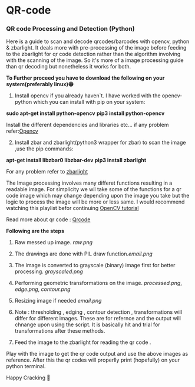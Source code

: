 # QR-code
### QR code Processing and Detection (Python)
Here is a guide to scan and decode qrcodes/barcodes with opencv, python & zbarlight. It deals more with pre-processing of the image before feeding to the zbarlight for qr code detection rather than the algorithm involving with the scanning of the image.
So it's more of a image processing guide than qr decoding but nonetheless it works for both.

**To Further proceed you have to download the following on your system(preferably linux):grin:**
1. Install opencv if you already haven`t. I have worked with the opencv-python which you can install with pip on your system:

**sudo apt-get install python-opencv**
**pip3 install python-opencv**

Install the different dependencies and libraries etc... if any problem refer:[Opencv](http://www.pyimagesearch.com/2016/10/24/ubuntu-16-04-how-to-install-opencv/)

2. Install zbar and zbarlight(python3 wrapper for zbar) to scan the image ,use the pip commands:

**apt-get install libzbar0 libzbar-dev**
**pip3 install zbarlight**

For any problem refer to [zbarlight](https://pypi.python.org/pypi/zbarlight)

The Image processing involves many differet functions resulting in a readable image. For simplicity we wil take some of the functions for a qr code image which may change depending upon the image you take but the logic to process the image will be more or less same. I would recommend watching this playlist befor continuing [OpenCV tutorial](https://www.youtube.com/watch?v=Z78zbnLlPUA&list=PLQVvvaa0QuDdttJXlLtAJxJetJcqmqlQq)

Read more about qr code : [Qrcode](https://en.wikipedia.org/wiki/QR_code)

**Following are the steps**
 
 1. Raw messed up image. *raw.png*
 
 2. The drawings are done with PIL draw function.*email.png*
 
 3. The image is converted to grayscale (binary) image first for better processing. *grayscaled.png*
 
 4. Performing geometric transformations on the image. *processed.png*, *edge.png*, *contour.png*
 
 5. Resizing image if needed *email.png*
 
 6. Note : thresholding , edging , contour detection , transformations will differ for different images. These are for refernce  and the output will chnange upon using the script. It is basically hit and trial for transformations after these methods.
 
 7. Feed the image to the zbarlight for reading the qr code .

Play with the image to get the qr code output and use the above images as reference.
After this the qr codes will properlly print (hopefully) on your python terminal.

Happy Cracking :metal:
